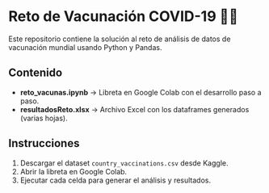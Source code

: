 # Reto de Vacunación COVID-19 🦠💉

Este repositorio contiene la solución al reto de análisis de datos de vacunación mundial usando Python y Pandas.

## Contenido
- **reto_vacunas.ipynb** → Libreta en Google Colab con el desarrollo paso a paso.
- **resultadosReto.xlsx** → Archivo Excel con los dataframes generados (varias hojas).

## Instrucciones
1. Descargar el dataset `country_vaccinations.csv` desde Kaggle.
2. Abrir la libreta en Google Colab.
3. Ejecutar cada celda para generar el análisis y resultados.
